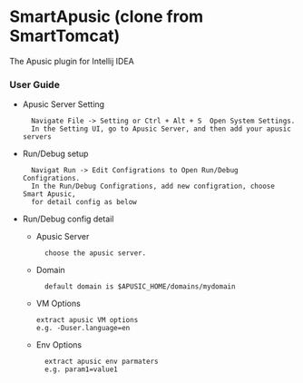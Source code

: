 # SmartApusic (clone from SmartTomcat)
<!-- Plugin description -->
The Apusic plugin for Intellij IDEA

<!-- Plugin description end -->


### User Guide
* Apusic Server Setting

        Navigate File -> Setting or Ctrl + Alt + S  Open System Settings.
        In the Setting UI, go to Apusic Server, and then add your apusic servers
 
* Run/Debug setup
        
        Navigat Run -> Edit Configrations to Open Run/Debug Configrations. 
        In the Run/Debug Configrations, add new configration, choose Smart Apusic, 
        for detail config as below
        
  
* Run/Debug config detail
    * Apusic Server
        
            choose the apusic server.
         
    * Domain
    
            default domain is $APUSIC_HOME/domains/mydomain

    * VM Options

          extract apusic VM options
          e.g. -Duser.language=en
    
    * Env Options
        
            extract apusic env parmaters
            e.g. param1=value1
